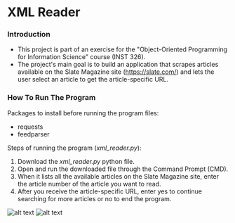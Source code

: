 # XML Reader

### Introduction
- This project is part of an exercise for the "Object-Oriented Programming for Information Science" course (INST 326).
- The project's main goal is to build an application that scrapes articles available on the Slate Magazine site (https://slate.com/) and lets the user select an article to get the article-specific URL.

### How To Run The Program

Packages to install before running the program files:
- requests
- feedparser

Steps of running the program (_xml_reader.py_):
1. Download the _xml_reader.py_ python file. 
2. Open and run the downloaded file through the Command Prompt (CMD).
3. When it lists all the available articles on the Slate Magazine site, enter the article number of the article you want to read.
4. After you receive the article-specific URL, enter yes to continue searching for more articles or no to end the program.


![alt text](https://pbs.twimg.com/profile_images/998978256077402112/OMvHnltG_400x400.jpg) ![alt text](https://slate.com/media/sites/slate-com/icon.400x400.png)
